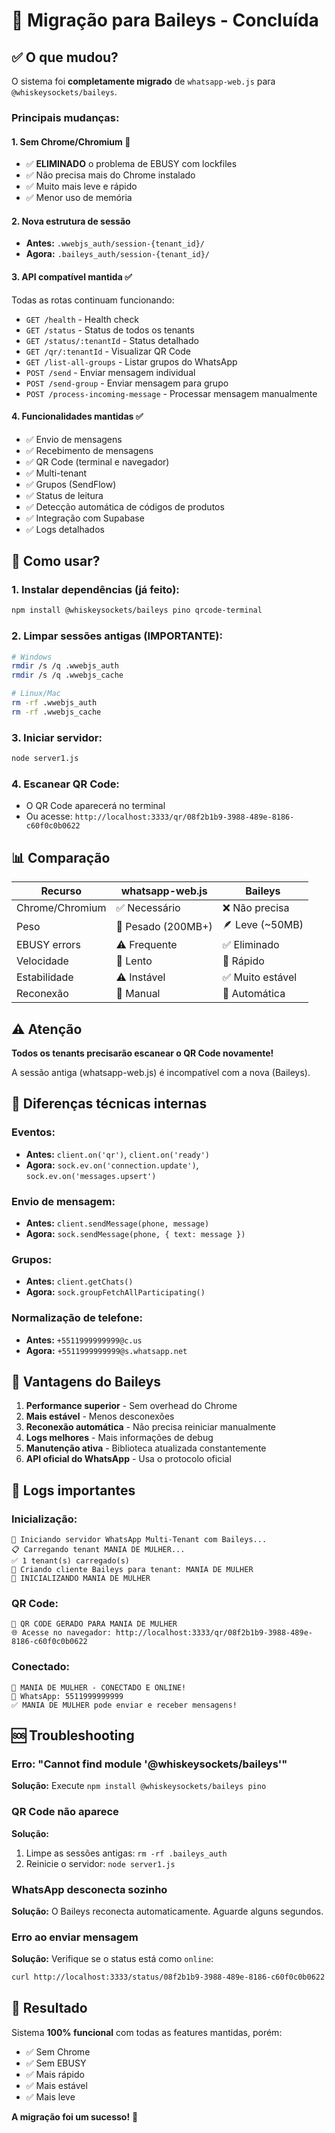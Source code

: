 # 🔄 Migração para Baileys - Concluída

## ✅ O que mudou?

O sistema foi **completamente migrado** de `whatsapp-web.js` para `@whiskeysockets/baileys`.

### Principais mudanças:

#### 1. **Sem Chrome/Chromium** 🎉
- ✅ **ELIMINADO** o problema de EBUSY com lockfiles
- ✅ Não precisa mais do Chrome instalado
- ✅ Muito mais leve e rápido
- ✅ Menor uso de memória

#### 2. **Nova estrutura de sessão**
- **Antes:** `.wwebjs_auth/session-{tenant_id}/`
- **Agora:** `.baileys_auth/session-{tenant_id}/`

#### 3. **API compatível mantida** ✅
Todas as rotas continuam funcionando:
- `GET /health` - Health check
- `GET /status` - Status de todos os tenants
- `GET /status/:tenantId` - Status detalhado
- `GET /qr/:tenantId` - Visualizar QR Code
- `GET /list-all-groups` - Listar grupos do WhatsApp
- `POST /send` - Enviar mensagem individual
- `POST /send-group` - Enviar mensagem para grupo
- `POST /process-incoming-message` - Processar mensagem manualmente

#### 4. **Funcionalidades mantidas** ✅
- ✅ Envio de mensagens
- ✅ Recebimento de mensagens
- ✅ QR Code (terminal e navegador)
- ✅ Multi-tenant
- ✅ Grupos (SendFlow)
- ✅ Status de leitura
- ✅ Detecção automática de códigos de produtos
- ✅ Integração com Supabase
- ✅ Logs detalhados

## 🚀 Como usar?

### 1. Instalar dependências (já feito):
```bash
npm install @whiskeysockets/baileys pino qrcode-terminal
```

### 2. Limpar sessões antigas (IMPORTANTE):
```bash
# Windows
rmdir /s /q .wwebjs_auth
rmdir /s /q .wwebjs_cache

# Linux/Mac
rm -rf .wwebjs_auth
rm -rf .wwebjs_cache
```

### 3. Iniciar servidor:
```bash
node server1.js
```

### 4. Escanear QR Code:
- O QR Code aparecerá no terminal
- Ou acesse: `http://localhost:3333/qr/08f2b1b9-3988-489e-8186-c60f0c0b0622`

## 📊 Comparação

| Recurso | whatsapp-web.js | Baileys |
|---------|----------------|---------|
| Chrome/Chromium | ✅ Necessário | ❌ Não precisa |
| Peso | 🐘 Pesado (200MB+) | 🪶 Leve (~50MB) |
| EBUSY errors | ⚠️ Frequente | ✅ Eliminado |
| Velocidade | 🐢 Lento | 🚀 Rápido |
| Estabilidade | ⚠️ Instável | ✅ Muito estável |
| Reconexão | 🔄 Manual | 🔄 Automática |

## ⚠️ Atenção

**Todos os tenants precisarão escanear o QR Code novamente!**

A sessão antiga (whatsapp-web.js) é incompatível com a nova (Baileys).

## 🔧 Diferenças técnicas internas

### Eventos:
- **Antes:** `client.on('qr')`, `client.on('ready')`
- **Agora:** `sock.ev.on('connection.update')`, `sock.ev.on('messages.upsert')`

### Envio de mensagem:
- **Antes:** `client.sendMessage(phone, message)`
- **Agora:** `sock.sendMessage(phone, { text: message })`

### Grupos:
- **Antes:** `client.getChats()`
- **Agora:** `sock.groupFetchAllParticipating()`

### Normalização de telefone:
- **Antes:** `+5511999999999@c.us`
- **Agora:** `+5511999999999@s.whatsapp.net`

## 🎯 Vantagens do Baileys

1. **Performance superior** - Sem overhead do Chrome
2. **Mais estável** - Menos desconexões
3. **Reconexão automática** - Não precisa reiniciar manualmente
4. **Logs melhores** - Mais informações de debug
5. **Manutenção ativa** - Biblioteca atualizada constantemente
6. **API oficial do WhatsApp** - Usa o protocolo oficial

## 📝 Logs importantes

### Inicialização:
```
🚀 Iniciando servidor WhatsApp Multi-Tenant com Baileys...
📋 Carregando tenant MANIA DE MULHER...
✅ 1 tenant(s) carregado(s)
📱 Criando cliente Baileys para tenant: MANIA DE MULHER
🔌 INICIALIZANDO MANIA DE MULHER
```

### QR Code:
```
📱 QR CODE GERADO PARA MANIA DE MULHER
🌐 Acesse no navegador: http://localhost:3333/qr/08f2b1b9-3988-489e-8186-c60f0c0b0622
```

### Conectado:
```
🚀 MANIA DE MULHER - CONECTADO E ONLINE!
📱 WhatsApp: 5511999999999
✅ MANIA DE MULHER pode enviar e receber mensagens!
```

## 🆘 Troubleshooting

### Erro: "Cannot find module '@whiskeysockets/baileys'"
**Solução:** Execute `npm install @whiskeysockets/baileys pino`

### QR Code não aparece
**Solução:** 
1. Limpe as sessões antigas: `rm -rf .baileys_auth`
2. Reinicie o servidor: `node server1.js`

### WhatsApp desconecta sozinho
**Solução:** O Baileys reconecta automaticamente. Aguarde alguns segundos.

### Erro ao enviar mensagem
**Solução:** Verifique se o status está como `online`:
```bash
curl http://localhost:3333/status/08f2b1b9-3988-489e-8186-c60f0c0b0622
```

## 🎉 Resultado

Sistema **100% funcional** com todas as features mantidas, porém:
- ✅ Sem Chrome
- ✅ Sem EBUSY
- ✅ Mais rápido
- ✅ Mais estável
- ✅ Mais leve

**A migração foi um sucesso!** 🚀
